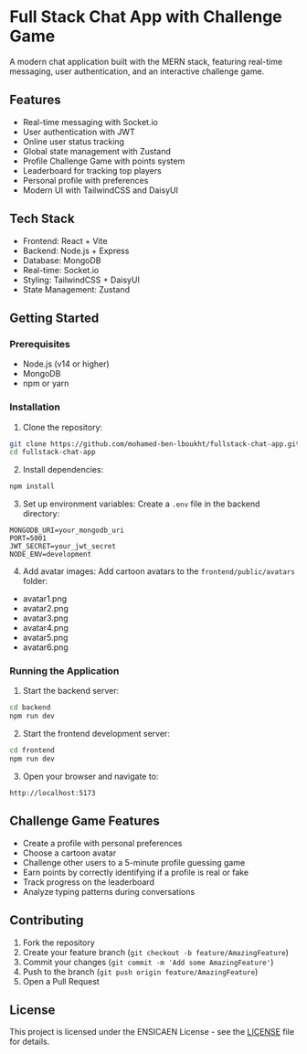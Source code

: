 # Full Stack Chat App with Challenge Game

A modern chat application built with the MERN stack, featuring real-time messaging, user authentication, and an interactive challenge game.

## Features

- Real-time messaging with Socket.io
- User authentication with JWT
- Online user status tracking
- Global state management with Zustand
- Profile Challenge Game with points system
- Leaderboard for tracking top players
- Personal profile with preferences
- Modern UI with TailwindCSS and DaisyUI

## Tech Stack

- Frontend: React + Vite
- Backend: Node.js + Express
- Database: MongoDB
- Real-time: Socket.io
- Styling: TailwindCSS + DaisyUI
- State Management: Zustand

## Getting Started

### Prerequisites

- Node.js (v14 or higher)
- MongoDB
- npm or yarn

### Installation

1. Clone the repository:
```bash
git clone https://github.com/mohamed-ben-lboukht/fullstack-chat-app.git
cd fullstack-chat-app
```

2. Install dependencies:
```bash
npm install
```

3. Set up environment variables:
Create a `.env` file in the backend directory:
```env
MONGODB_URI=your_mongodb_uri
PORT=5001
JWT_SECRET=your_jwt_secret
NODE_ENV=development
```

4. Add avatar images:
Add cartoon avatars to the `frontend/public/avatars` folder:
- avatar1.png
- avatar2.png
- avatar3.png
- avatar4.png
- avatar5.png
- avatar6.png

### Running the Application

1. Start the backend server:
```bash
cd backend
npm run dev
```

2. Start the frontend development server:
```bash
cd frontend
npm run dev
```

3. Open your browser and navigate to:
```
http://localhost:5173
```

## Challenge Game Features

- Create a profile with personal preferences
- Choose a cartoon avatar
- Challenge other users to a 5-minute profile guessing game
- Earn points by correctly identifying if a profile is real or fake
- Track progress on the leaderboard
- Analyze typing patterns during conversations

## Contributing

1. Fork the repository
2. Create your feature branch (`git checkout -b feature/AmazingFeature`)
3. Commit your changes (`git commit -m 'Add some AmazingFeature'`)
4. Push to the branch (`git push origin feature/AmazingFeature`)
5. Open a Pull Request

## License

This project is licensed under the ENSICAEN License - see the [LICENSE](LICENSE) file for details.
